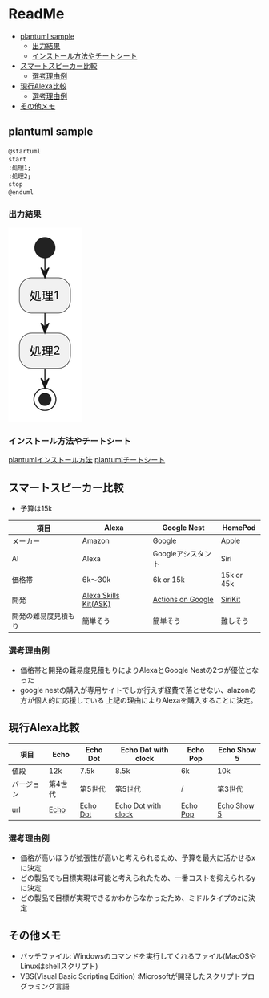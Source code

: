 # ReadMe

<!-- @import "[TOC]" {cmd="toc" depthFrom=2 depthTo=3 orderedList=false} -->

<!-- code_chunk_output -->

- [plantuml sample](#plantuml-sample)
  - [出力結果](#出力結果)
  - [インストール方法やチートシート](#インストール方法やチートシート)
- [スマートスピーカー比較](#スマートスピーカー比較)
  - [選考理由例](#選考理由例)
- [現行Alexa比較](#現行alexa比較)
  - [選考理由例](#選考理由例-1)
- [その他メモ](#その他メモ)

<!-- /code_chunk_output -->


## plantuml sample
``` plantuml
@startuml
start
:処理1;
:処理2;
stop
@enduml
```

### 出力結果

![sample](out/README/README.svg)

### インストール方法やチートシート
[plantumlインストール方法](https://qiita.com/couzie/items/9dedb834c5aff09ea7b2)
[plantumlチートシート](https://qiita.com/ogomr/items/0b5c4de7f38fd1482a48)


## スマートスピーカー比較

* 予算は15k

|項目|Alexa|Google Nest|HomePod|
|---|---|---|---|
|メーカー|Amazon|Google|Apple|
|AI|Alexa|Googleアシスタント|Siri|
|価格帯|6k～30k|6k or 15k|15k or 45k|
|開発|[Alexa Skills Kit(ASK)](https://developer.amazon.com/ja-JP/alexa/alexa-skills-kit)|[Actions on Google](https://developers.google.com/assistant/smarthome/overview?hl=ja)|[SiriKit](https://learn.microsoft.com/ja-jp/xamarin/ios/platform/sirikit/understanding-sirikit)|
|開発の難易度見積もり|簡単そう|簡単そう|難しそう|

### 選考理由例

* 価格帯と開発の難易度見積もりによりAlexaとGoogle Nestの2つが優位となった
* google nestの購入が専用サイトでしか行えず経費で落とせない、alazonの方が個人的に応援している
上記の理由によりAlexaを購入することに決定。

## 現行Alexa比較

|項目|Echo|Echo Dot|Echo Dot with clock|Echo Pop|Echo Show 5|
|---|---|---|---|---|---|
|値段|12k|7.5k|8.5k|6k|10k|
|バージョン|第4世代|第5世代|第5世代|/|第3世代|
|url|[Echo](https://www.amazon.co.jp/Echo-%E3%82%A8%E3%82%B3%E3%83%BC-%E7%AC%AC4%E4%B8%96%E4%BB%A3-%E3%82%B9%E3%83%9E%E3%83%BC%E3%83%88%E3%82%B9%E3%83%94%E3%83%BC%E3%82%AB%E3%83%BC-with-Alexa-%E3%83%81%E3%83%A3%E3%82%B3%E3%83%BC%E3%83%AB/dp/B085G2227B/ref=sr_1_2?keywords=echo&qid=1697125311&sr=8-2)|[Echo Dot](https://www.amazon.co.jp/Echo-Dot-%E3%82%A8%E3%82%B3%E3%83%BC%E3%83%89%E3%83%83%E3%83%88-%E7%AC%AC5%E4%B8%96%E4%BB%A3-Alexa-%E3%82%BB%E3%83%B3%E3%82%B5%E3%83%BC%E6%90%AD%E8%BC%89-%E9%AE%AE%E3%82%84%E3%81%8B%E3%81%AA%E3%82%B5%E3%82%A6%E3%83%B3%E3%83%89-%E3%83%81%E3%83%A3%E3%82%B3%E3%83%BC%E3%83%AB/dp/B09B8SZLLG/ref=sr_1_6?keywords=echo&qid=1697125311&sr=8-6)|[Echo Dot with clock](https://www.amazon.co.jp/Echo-Dot-with-clock-%E3%82%A8%E3%82%B3%E3%83%BC%E3%83%89%E3%83%83%E3%83%88%E3%82%A6%E3%82%A3%E3%82%BA%E3%82%AF%E3%83%AD%E3%83%83%E3%82%AF-%E7%AC%AC5%E4%B8%96%E4%BB%A3-%E6%99%82%E8%A8%88%E4%BB%98%E3%81%8D%E3%82%B9%E3%83%9E%E3%83%BC%E3%83%88%E3%82%B9%E3%83%94%E3%83%BC%E3%82%AB%E3%83%BC-with-Alexa-%E3%82%AF%E3%83%A9%E3%82%A6%E3%83%89%E3%83%96%E3%83%AB%E3%83%BC/dp/B09B8RXYM3/ref=sr_1_1?keywords=echo&qid=1697125311&sr=8-1)|[Echo Pop](https://www.amazon.co.jp/Echo-Dot-with-clock-%E3%82%A8%E3%82%B3%E3%83%BC%E3%83%89%E3%83%83%E3%83%88%E3%82%A6%E3%82%A3%E3%82%BA%E3%82%AF%E3%83%AD%E3%83%83%E3%82%AF-%E7%AC%AC5%E4%B8%96%E4%BB%A3-%E6%99%82%E8%A8%88%E4%BB%98%E3%81%8D%E3%82%B9%E3%83%9E%E3%83%BC%E3%83%88%E3%82%B9%E3%83%94%E3%83%BC%E3%82%AB%E3%83%BC-with-Alexa-%E3%82%AF%E3%83%A9%E3%82%A6%E3%83%89%E3%83%96%E3%83%AB%E3%83%BC/dp/B09B8RXYM3/ref=sr_1_1?keywords=echo&qid=1697125311&sr=8-1)|[Echo Show 5](https://www.amazon.co.jp/Echo-Show-5-%E3%82%A8%E3%82%B3%E3%83%BC%E3%82%B7%E3%83%A7%E3%83%BC5-%E7%AC%AC3%E4%B8%96%E4%BB%A3-%E3%82%B9%E3%83%9E%E3%83%BC%E3%83%88%E3%83%87%E3%82%A3%E3%82%B9%E3%83%97%E3%83%AC%E3%82%A4-with-Alexa-%E3%82%AF%E3%83%A9%E3%82%A6%E3%83%89%E3%83%96%E3%83%AB%E3%83%BC/dp/B09B2T3QBN/ref=sr_1_4?keywords=echo&qid=1697125311&sr=8-4)|

### 選考理由例
* 価格が高いほうが拡張性が高いと考えられるため、予算を最大に活かせるxに決定
* どの製品でも目標実現は可能と考えられたため、一番コストを抑えられるyに決定
* どの製品で目標が実現できるかわからなかったため、ミドルタイプのzに決定

## その他メモ

* バッチファイル: Windowsのコマンドを実行してくれるファイル(MacOSやLinuxはshellスクリプト)
* VBS(Visual Basic Scripting Edition) :Microsoftが開発したスクリプトプログラミング言語

